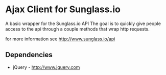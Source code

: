 Ajax Client for Sunglass.io
=================================

A basic wrapper for the Sunglass.io API
The goal is to quickly give people access to the api
through a couple methods that wrap http requests.

for more information see
http://www.sunglass.io/api

Dependencies
------------
+	jQuery - http://www.jquery.com


